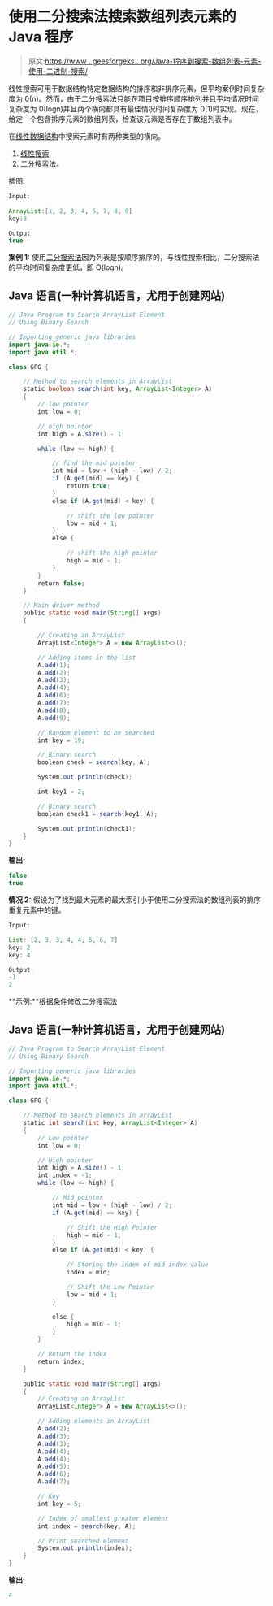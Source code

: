 # 使用二分搜索法搜索数组列表元素的 Java 程序

> 原文:[https://www . geesforgeks . org/Java-程序到搜索-数组列表-元素-使用-二进制-搜索/](https://www.geeksforgeeks.org/java-program-to-search-arraylist-element-using-binary-search/)

线性搜索可用于数据结构特定数据结构的排序和非排序元素，但平均案例时间复杂度为 0(n)。然而，由于二分搜索法只能在项目按排序顺序排列并且平均情况时间复杂度为 0(logn)并且两个横向都具有最佳情况时间复杂度为 0(1)时实现。现在，给定一个包含排序元素的数组列表，检查该元素是否存在于数组列表中。

在[线性数据结构](https://www.geeksforgeeks.org/binary-search/)中搜索元素时有两种类型的横向。

1.  [线性搜索](https://www.geeksforgeeks.org/linear-search/)
2.  [二分搜索法](https://www.geeksforgeeks.org/binary-search/)。

插图:

```java
Input:

ArrayList:[1, 2, 3, 4, 6, 7, 8, 9]
key:3

Output:
true
```

**案例 1:** 使用[二分搜索法](https://www.geeksforgeeks.org/binary-search/)因为列表是按顺序排序的，与线性搜索相比，二分搜索法的平均时间复杂度更低，即 O(logn)。

## Java 语言(一种计算机语言，尤用于创建网站)

```java
// Java Program to Search ArrayList Element
// Using Binary Search

// Importing generic java libraries
import java.io.*;
import java.util.*;

class GFG {

    // Method to search elements in ArrayList
    static boolean search(int key, ArrayList<Integer> A)
    {
        // low pointer
        int low = 0;

        // high pointer
        int high = A.size() - 1;

        while (low <= high) {

            // find the mid pointer
            int mid = low + (high - low) / 2;
            if (A.get(mid) == key) {
                return true;
            }
            else if (A.get(mid) < key) {

                // shift the low pointer
                low = mid + 1;
            }
            else {

                // shift the high pointer
                high = mid - 1;
            }
        }
        return false;
    }

    // Main driver method
    public static void main(String[] args)
    {

        // Creating an ArrayList
        ArrayList<Integer> A = new ArrayList<>();

        // Adding items in the list
        A.add(1);
        A.add(2);
        A.add(3);
        A.add(4);
        A.add(6);
        A.add(7);
        A.add(8);
        A.add(9);

        // Random element to be searched
        int key = 19;

        // Binary search
        boolean check = search(key, A);

        System.out.println(check);

        int key1 = 2;

        // Binary search
        boolean check1 = search(key1, A);

        System.out.println(check1);
    }
}
```

**输出:**

```java
false
true
```

**情况 2:** 假设为了找到最大元素的最大索引小于使用二分搜索法的数组列表的排序重复元素中的键。

```java
Input:

List: [2, 3, 3, 4, 4, 5, 6, 7]
key: 2
key: 4

Output:
-1
2
```

**示例:**根据条件修改二分搜索法

## Java 语言(一种计算机语言，尤用于创建网站)

```java
// Java Program to Search ArrayList Element
// Using Binary Search

// Importing generic java libraries
import java.io.*;
import java.util.*;

class GFG {

    // Method to search elements in arrayList
    static int search(int key, ArrayList<Integer> A)
    {
        // Low pointer
        int low = 0;

        // High pointer
        int high = A.size() - 1;
        int index = -1;
        while (low <= high) {

            // Mid pointer
            int mid = low + (high - low) / 2;
            if (A.get(mid) == key) {

                // Shift the High Pointer
                high = mid - 1;
            }
            else if (A.get(mid) < key) {

                // Storing the index of mid index value
                index = mid;

                // Shift the Low Pointer
                low = mid + 1;
            }

            else {
                high = mid - 1;
            }
        }

        // Return the index
        return index;
    }

    public static void main(String[] args)
    {
        // Creating an ArrayList
        ArrayList<Integer> A = new ArrayList<>();

        // Adding elements in ArrayList
        A.add(2);
        A.add(3);
        A.add(3);
        A.add(4);
        A.add(4);
        A.add(5);
        A.add(6);
        A.add(7);

        // Key
        int key = 5;

        // Index of smallest greater element
        int index = search(key, A);

        // Print searched element
        System.out.println(index);
    }
}
```

**输出:**

```java
4
```